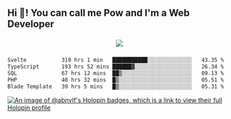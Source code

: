 <h2 align="left">Hi 👋! You can call me Pow and I'm a Web Developer</h2>

###

<div align="center">
  <img src="https://profile-counter.glitch.me/abnvlf/count.svg?"  />
</div>

###

<!--START_SECTION:waka-->

```txt
Svelte           319 hrs 1 min   ███████████░░░░░░░░░░░░░░   43.35 %
TypeScript       193 hrs 52 mins ██████▓░░░░░░░░░░░░░░░░░░   26.34 %
SQL              67 hrs 12 mins  ██▒░░░░░░░░░░░░░░░░░░░░░░   09.13 %
PHP              40 hrs 32 mins  █▒░░░░░░░░░░░░░░░░░░░░░░░   05.51 %
Blade Template   39 hrs 5 mins   █▒░░░░░░░░░░░░░░░░░░░░░░░   05.31 %
```

<!--END_SECTION:waka-->
<!-- <img src="https://raw.githubusercontent.com/abnvlf/abnvlf/output/snake.svg" alt="Snake animation" /> -->

<!-- <a href="https://open.spotify.com/user/31py3qwahsl76foqwc5f55butple">
  <img src="https://spotify-recently-played-readme.vercel.app/api?user=31py3qwahsl76foqwc5f55butple&count=5&unique=false" alt="Spotify recently played"  />
</a> -->

[![An image of @abnvlf's Holopin badges, which is a link to view their full Holopin profile](https://holopin.me/abnvlf)](https://holopin.io/@abnvlf)

###
